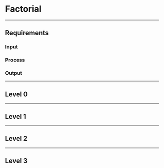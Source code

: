 # Factorial

--------------------------------------------------------------------------------

## Requirements

### Input

### Process

### Output

--------------------------------------------------------------------------------

## Level 0

--------------------------------------------------------------------------------

## Level 1

--------------------------------------------------------------------------------

## Level 2

--------------------------------------------------------------------------------

## Level 3


